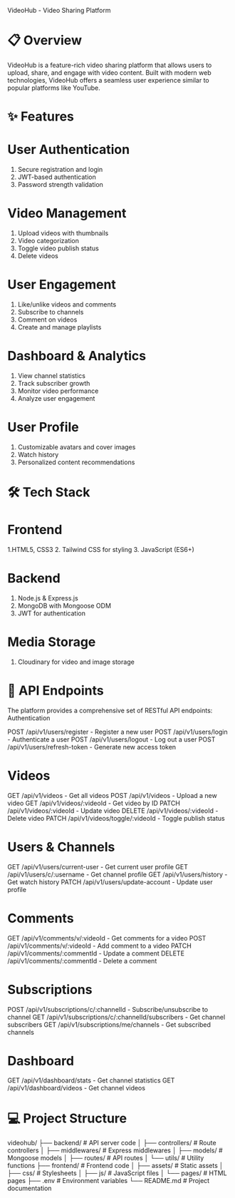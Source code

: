 VideoHub - Video Sharing Platform

# 📋 Overview
VideoHub is a feature-rich video sharing platform that allows users to upload, share, and engage with video content. Built with modern web technologies, VideoHub offers a seamless user experience similar to popular platforms like YouTube.

# ✨ Features

# User Authentication

1. Secure registration and login
2. JWT-based authentication
3. Password strength validation


# Video Management

1. Upload videos with thumbnails
2. Video categorization
3. Toggle video publish status
4. Delete videos


# User Engagement

1. Like/unlike videos and comments
2. Subscribe to channels
3. Comment on videos
4. Create and manage playlists


# Dashboard & Analytics

1. View channel statistics
2. Track subscriber growth
3. Monitor video performance
4. Analyze user engagement

# User Profile

1. Customizable avatars and cover images
2. Watch history
3. Personalized content recommendations

# 🛠️ Tech Stack

# Frontend

1.HTML5, CSS3
2. Tailwind CSS for styling
3. JavaScript (ES6+)

# Backend

1. Node.js & Express.js
2. MongoDB with Mongoose ODM
3. JWT for authentication


# Media Storage

1. Cloudinary for video and image storage


# 📝 API Endpoints
The platform provides a comprehensive set of RESTful API endpoints:
Authentication

POST /api/v1/users/register - Register a new user
POST /api/v1/users/login - Authenticate a user
POST /api/v1/users/logout - Log out a user
POST /api/v1/users/refresh-token - Generate new access token


# Videos

GET /api/v1/videos - Get all videos
POST /api/v1/videos - Upload a new video
GET /api/v1/videos/:videoId - Get video by ID
PATCH /api/v1/videos/:videoId - Update video
DELETE /api/v1/videos/:videoId - Delete video
PATCH /api/v1/videos/toggle/:videoId - Toggle publish status

# Users & Channels

GET /api/v1/users/current-user - Get current user profile
GET /api/v1/users/c/:username - Get channel profile
GET /api/v1/users/history - Get watch history
PATCH /api/v1/users/update-account - Update user profile

# Comments

GET /api/v1/comments/v/:videoId - Get comments for a video
POST /api/v1/comments/v/:videoId - Add comment to a video
PATCH /api/v1/comments/:commentId - Update a comment
DELETE /api/v1/comments/:commentId - Delete a comment

# Subscriptions

POST /api/v1/subscriptions/c/:channelId - Subscribe/unsubscribe to channel
GET /api/v1/subscriptions/c/:channelId/subscribers - Get channel subscribers
GET /api/v1/subscriptions/me/channels - Get subscribed channels

# Dashboard

GET /api/v1/dashboard/stats - Get channel statistics
GET /api/v1/dashboard/videos - Get channel videos

# 💻 Project Structure

videohub/
├── backend/             # API server code
│   ├── controllers/     # Route controllers
│   ├── middlewares/     # Express middlewares
│   ├── models/          # Mongoose models
│   ├── routes/          # API routes
│   └── utils/           # Utility functions
├── frontend/            # Frontend code
│   ├── assets/          # Static assets
│   ├── css/             # Stylesheets
│   ├── js/              # JavaScript files
│   └── pages/           # HTML pages
├── .env                 # Environment variables
└── README.md            # Project documentation
